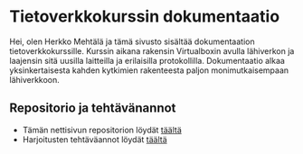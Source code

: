 # Tietoverkkokurssin dokumentaatio

Hei, olen Herkko Mehtälä ja tämä sivusto sisältää dokumentaation tietoverkkokurssille. Kurssin aikana rakensin Virtualboxin avulla lähiverkon ja laajensin sitä uusilla laitteilla ja erilaisilla protokollilla. Dokumentaatio alkaa yksinkertaisesta kahden kytkimien rakenteesta paljon monimutkaisempaan lähiverkkoon.


## Repositorio ja tehtävänannot
* Tämän nettisivun repositorion löydät [täältä](https://github.com/Herkkomehtala/data-networks-repositorio 'Linkki repositorioon')  
* Harjoitusten tehtäväannot löydät [täältä](https://datanetworks.pages.labranet.jamk.fi/ 'Linkki sivulle')  